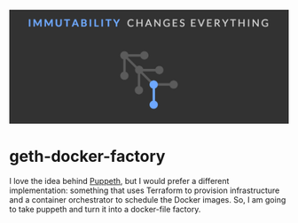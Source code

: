 ![Immutability](/docs/tagline.png?raw=true "Changes Everything")

# geth-docker-factory

I love the idea behind [Puppeth](https://github.com/immutability-org/go-ethereum/tree/master/cmd/puppeth), but I would prefer a different implementation: something that uses Terraform to provision infrastructure and a container orchestrator to schedule the Docker images. So, I am going to take puppeth and turn it into a docker-file factory.
